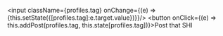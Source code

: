 <input className={profiles.tag} onChange={(e) => {this.setState({[profiles.tag]:e.target.value})}}/>
<button onClick={(e) => this.addPost(profiles.tag, this.state[profiles.tag])}>Post that SHI</button>
